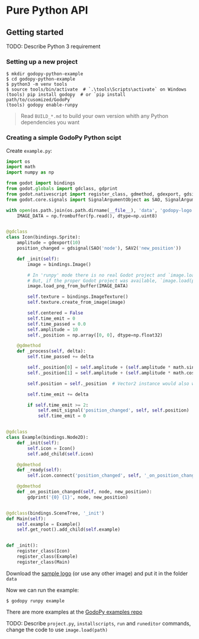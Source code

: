 # Pure Python API

## Getting started

TODO: Describe Python 3 requirement

### Setting up a new project

```
$ mkdir godopy-python-example
$ cd godopy-python-example
$ python3 -m venv tools
$ source tools/bin/activate  # `.\tools\Scripts\activate` on Windows
(tools) pip install godopy  # or `pip install path/to/cusomized/GodoPy`
(tools) godopy enable-runpy
```
> Read `BUILD_*.md` to build your own version whith any Python dependencies you want

### Creating a simple GodoPy Python scipt

Create `example.py`:
```py
import os
import math
import numpy as np

from godot import bindings
from godot.globals import gdclass, gdprint
from godot.nativescript import register_class, gdmethod, gdexport, gdsignal
from godot.core.signals import SignalArgumentObject as SAO, SignalArgumentVector2 as SAV2

with open(os.path.join(os.path.dirname(__file__), 'data', 'godopy-logo.png'), 'rb') as fp:
    IMAGE_DATA = np.frombuffer(fp.read(), dtype=np.uint8)


@gdclass
class Icon(bindings.Sprite):
    amplitude = gdexport(10)
    position_changed = gdsignal(SAO('node'), SAV2('new_position'))

    def _init(self):
        image = bindings.Image()

        # In 'runpy' mode there is no real Godot project and `image.load('res://data/godopy-logo.png')` won't work
        # But, if the proper Godot project was available, `image.load(path)` could be used
        image.load_png_from_buffer(IMAGE_DATA)

        self.texture = bindings.ImageTexture()
        self.texture.create_from_image(image)

        self.centered = False
        self.time_emit = 0
        self.time_passed = 0.0
        self.amplitude = 10
        self._position = np.array([0, 0], dtype=np.float32)

    @gdmethod
    def _process(self, delta):
        self.time_passed += delta

        self._position[0] = self.amplitude + (self.amplitude * math.sin(self.time_passed * 2.0))
        self._position[1] = self.amplitude + (self.amplitude * math.cos(self.time_passed * 1.5))

        self.position = self._position  # Vector2 instance would also work

        self.time_emit += delta

        if self.time_emit >= 2:
            self.emit_signal('position_changed', self, self.position)
            self.time_emit = 0


@gdclass
class Example(bindings.Node2D):
    def _init(self):
        self.icon = Icon()
        self.add_child(self.icon)

    @gdmethod
    def _ready(self):
        self.icon.connect('position_changed', self, '_on_position_changed')

    @gdmethod
    def _on_position_changed(self, node, new_position):
        gdprint('{0} {1}', node, new_position)


@gdclass(bindings.SceneTree, '_init')
def Main(self):
    self.example = Example()
    self.get_root().add_child(self.example)


def _init():
    register_class(Icon)
    register_class(Example)
    register_class(Main)
```

Download the [sample logo](https://github.com/godopy/godopy-python-examples/blob/master/2d/simple/data/godopy-logo.png)
(or use any other image) and put it in the folder `data`


Now we can run the example:

```
$ godopy runpy example
```

There are more examples at the [GodoPy examples repo](https://github.com/godopy/godopy-python-examples)

TODO: Describe `project.py`, `installscripts`, `run` and `runeditor` commands, change the code to use `image.load(path)`
